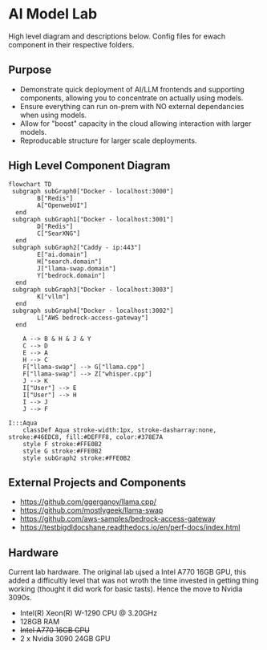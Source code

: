 # AI Model Lab

High level diagram and descriptions below. Config files for ewach component in their respective folders.

## Purpose
* Demonstrate quick deployment of AI/LLM frontends and supporting components, allowing you to concentrate on actually using models.
* Ensure everything can run on-prem with NO external dependancies when using models.
* Allow for "boost" capacity in the cloud allowing interaction with larger models.
* Reproducable structure for larger scale deployments.

## High Level Component Diagram

```mermaid
flowchart TD
 subgraph subGraph0["Docker - localhost:3000"]
        B["Redis"]
        A["OpenwebUI"]
  end
 subgraph subGraph1["Docker - localhost:3001"]
        D["Redis"]
        C["SearXNG"]
  end
 subgraph subGraph2["Caddy - ip:443"]
        E["ai.domain"]
        H["search.domain"]
        J["llama-swap.domain"]
        Y["bedrock.domain"]
  end
 subgraph subGraph3["Docker - localhost:3003"]
        K["vllm"]
  end
 subgraph subGraph4["Docker - localhost:3002"]
        L["AWS bedrock-access-gateway"]
  end

    A --> B & H & J & Y
    C --> D
    E --> A
    H --> C
    F["llama-swap"] --> G["llama.cpp"]
    F["llama-swap"] --> Z["whisper.cpp"]
    J --> K
    I["User"] --> E
    I["User"] --> H
    I --> J
    J --> F

I:::Aqua
    classDef Aqua stroke-width:1px, stroke-dasharray:none, stroke:#46EDC8, fill:#DEFFF8, color:#378E7A
    style F stroke:#FFE0B2
    style G stroke:#FFE0B2
    style subGraph2 stroke:#FFE0B2
```

## External Projects and Components

* https://github.com/ggerganov/llama.cpp/
* https://github.com/mostlygeek/llama-swap
* https://github.com/aws-samples/bedrock-access-gateway
* https://testbigdldocshane.readthedocs.io/en/perf-docs/index.html


## Hardware
Current lab hardware. 
The original lab ujsed a Intel A770 16GB GPU,  this added a difficultly level that was not wroth the time invested in getting thing working (thought it did work for basic tasts). Hence the move to Nvidia 3090s.

* Intel(R) Xeon(R) W-1290 CPU @ 3.20GHz
* 128GB RAM
* ~~Intel A770 16GB GPU~~
* 2 x Nvidia 3090 24GB GPU
